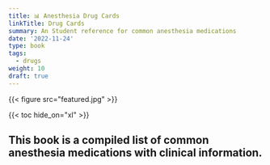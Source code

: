 ```yaml
---
title: 📊 Anesthesia Drug Cards
linkTitle: Drug Cards
summary: An Student reference for common anesthesia medications
date: '2022-11-24'
type: book
tags:
  - drugs
weight: 10
draft: true
---
```


{{< figure src="featured.jpg" >}}

{{< toc hide_on="xl" >}}

## This book is a compiled list of common anesthesia medications with clinical information.







